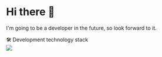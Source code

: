 # Hi there 👋
I'm going to be a developer in the future, so look forward to it.

🛠️ Development technology stack  
            <img src="https://cdn.jsdelivr.net/gh/devicons/devicon@latest/icons/artixlinux/artixlinux-original-wordmark.svg" />
          

<!--
**Lukascruise/Lukascruise** is a ✨ _special_ ✨ repository because its `README.md` (this file) appears on your GitHub profile.

Here are some ideas to get you started:

- 🔭 I’m currently working on ...
- 🌱 I’m currently learning ...
- 👯 I’m looking to collaborate on ...
- 🤔 I’m looking for help with ...
- 💬 Ask me about ...
- 📫 How to reach me: ...
- 😄 Pronouns: ...
- ⚡ Fun fact: ...
-->
